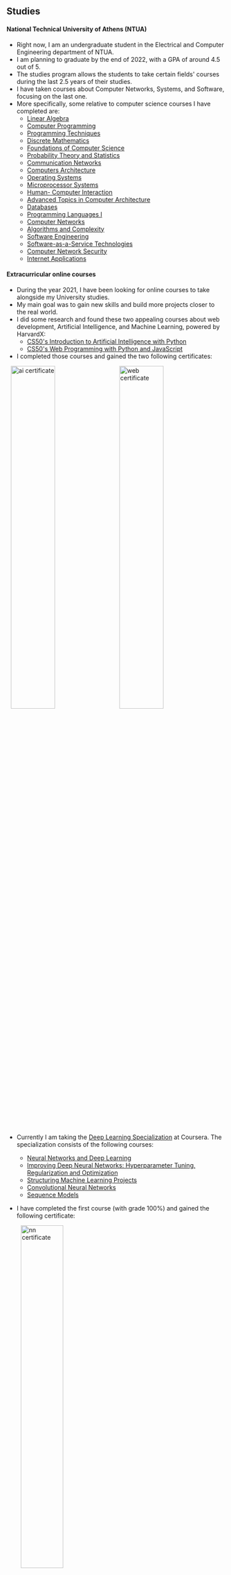 ## Studies

#### National Technical University of Athens (NTUA)
* Right now, I am an undergraduate student in the Electrical and Computer Engineering department of NTUA.
* I am planning to graduate by the end of 2022, with a GPA of around 4.5 out of 5.
* The studies program allows the students to take certain fields' courses during the last 2.5 years of their studies.
* I have taken courses about Computer Networks, Systems, and Software, focusing on the last one.
* More specifically, some relative to computer science courses I have completed are:
    * [Linear Algebra](https://www.ece.ntua.gr/en/undergraduate/courses/3132)
    * [Computer Programming](https://www.ece.ntua.gr/gr/undergraduate/courses/3020)
    * [Programming Techniques](https://www.ece.ntua.gr/gr/undergraduate/courses/3138)
    * [Discrete Mathematics](https://www.ece.ntua.gr/gr/undergraduate/courses/3209)
    * [Foundations of Computer Science](https://www.ece.ntua.gr/gr/undergraduate/courses/3355)
    * [Probability Theory and Statistics](https://www.ece.ntua.gr/gr/undergraduate/courses/3282)
    * [Communication Networks](https://www.ece.ntua.gr/en/undergraduate/courses/3012)
    * [Computers Architecture](https://www.ece.ntua.gr/gr/undergraduate/courses/3357)
    * [Operating Systems](https://www.ece.ntua.gr/gr/undergraduate/courses/3136)
    * [Microprocessor Systems](https://www.ece.ntua.gr/gr/undergraduate/courses/3046)
    * [Human- Computer Interaction](https://www.ece.ntua.gr/en/undergraduate/courses/3362)
    * [Advanced Topics in Computer Architecture](https://www.ece.ntua.gr/en/undergraduate/courses/3352)
    * [Databases](https://www.ece.ntua.gr/en/undergraduate/courses/3123)
    * [Programming Languages I](https://www.ece.ntua.gr/en/undergraduate/courses/3061)
    * [Computer Networks](https://www.ece.ntua.gr/en/undergraduate/courses/3298)
    * [Algorithms and Complexity](https://www.ece.ntua.gr/en/undergraduate/courses/3105)
    * [Software Engineering](https://www.ece.ntua.gr/en/undergraduate/courses/3205)
    * [Software-as-a-Service Technologies](https://www.ece.ntua.gr/en/undergraduate/courses/3399)
    * [Computer Network Security](https://www.ece.ntua.gr/en/undergraduate/courses/3370)
    * [Internet Applications](https://www.ece.ntua.gr/en/undergraduate/courses/3346)

#### Extracurricular online courses
* During the year 2021, I have been looking for online courses to take alongside my University studies.
* My main goal was to gain new skills and build more projects closer to the real world.
* I did some research and found these two appealing courses about web development, Artificial Intelligence, and Machine Learning, powered by HarvardX:
    * [CS50's Introduction to Artificial Intelligence with Python](https://learning.edx.org/course/course-v1:HarvardX+CS50AI+1T2020/home)
    * [CS50's Web Programming with Python and JavaScript](https://learning.edx.org/course/course-v1:HarvardX+CS50W+Web/home)
* I completed those courses and gained the two following certificates:

<div style="layout: flex;">
    <img src='https://res.cloudinary.com/da7mbf3bi/image/upload/v1633627208/CS50AI_liehcz.png' alt='ai certificate' width='45%' style="margin: 0% 2%" />
    <img src='https://res.cloudinary.com/da7mbf3bi/image/upload/v1633627219/CS50W_ufovw1.png' alt='web certificate'  width='45%' style="margin: 0% 2%" />
</div>

* Currently I am taking the [Deep Learning Specialization](https://www.coursera.org/specializations/deep-learning) at Coursera. The specialization consists of the following courses:
    * [Neural Networks and Deep Learning](https://www.coursera.org/learn/neural-networks-deep-learning?specialization=deep-learning)
    * [Improving Deep Neural Networks: Hyperparameter Tuning, Regularization and Optimization](https://www.coursera.org/learn/deep-neural-network?specialization=deep-learning)
    * [Structuring Machine Learning Projects](https://www.coursera.org/learn/machine-learning-projects?specialization=deep-learning)
    * [Convolutional Neural Networks](https://www.coursera.org/learn/convolutional-neural-networks?specialization=deep-learning)
    * [Sequence Models](https://www.coursera.org/learn/nlp-sequence-models?specialization=deep-learning)

* I have completed the first course (with grade 100%) and gained the following certificate:

    <img src='https://res.cloudinary.com/da7mbf3bi/image/upload/v1636552571/DeepLearningCertificate-1_zynsqq.png' alt='nn certificate' width='45%' style="margin: 0% 2%" />

- - -

## Programming Languages
* During my studies and while building some side projects, I have been coding in a number of different languages.
* I have been writing in:
    * <u>C++</u> for the:
        * `Programming Techniques`
        * `Programming Languages I`
        * `Algorithms and Complexity` 
    courses of my university.
    * <u>Python</u> for the:
        * `Programming Languages I` course of my university
        * `CS50's Introduction to Artificial Intelligence with Python` of HarvardX
        * `CS50's Web Programming with Python and JavaScript` of HarvardX
    * <u>Javascript</u> for the:
        * `Software-as-a-Service Technologies` course of my university
        * `Software Engineering`course of my university
        * `CS50's Web Programming with Python and JavaScript` of HarvardX
        * several side projects of mine, that you can find on my Github profile
    * <u>Java</u> for the:
        * `Programming Languages I` course of my university
        * `Software Engineering` course of my university
    * <u>Typescript</u> for the:
        * `Software-as-a-Service Technologies` course of my university
    * <u>Prolog</u> and <u>Standard ML</u> for the:
        * `Programming Languages I` course of my university
- - -

## Frameworks

* I have also used several frameworks:
    * <u>ReactJS</u> (Javascript) for the:
        * `CS50's Web Programming with Python and JavaScript` of HarvardX
        * `Software-as-a-Service Technologies` course of my university
        * `Software Engineering` course of my university
        * some other side projects that you can find on my Github profile
    * <u>Bootstrap</u> for the:
        * front-end of almost every project I have built
    * <u>Django</u> (Python) for the:
        * `CS50's Web Programming with Python and JavaScript` of HarvardX
    * <u>Node</u>, <u>ExpressJS</u>, and <u>NestJS</u> (Javascript, Typescript) for the:
        * `Software-as-a-Service Technologies` course of my university
    * <u>SpringBoot</u> (Java) for the:
        * `Software Engineering` course of my university
    * <u>Tensorflow Keras</u> (python) for the:
        * `CS50's Introduction to Artificial Intelligence with Python` of HarvardX

- - -

## Databases

* For my web projects that include back-end, I have used the following databases:        
    * <u>MySQL</u>
    * <u>PostgreSQL</u>
    * <u>SQLite</u>
    * <u>MongoDB</u>

- - - 

## Deployment
* I have deployed several projetcs using:
    * <u>Heroku</u>
    * <u>Github pages</u>